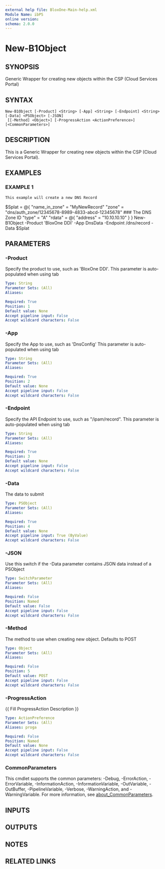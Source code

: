 ```yaml
---
external help file: BloxOne-Main-help.xml
Module Name: ibPS
online version:
schema: 2.0.0
---
```


# New-B1Object

## SYNOPSIS
Generic Wrapper for creating new objects within the CSP (Cloud Services Portal)

## SYNTAX

```
New-B1Object [-Product] <String> [-App] <String> [-Endpoint] <String> [-Data] <PSObject> [-JSON]
 [[-Method] <Object>] [-ProgressAction <ActionPreference>] [<CommonParameters>]
```

## DESCRIPTION
This is a Generic Wrapper for creating new objects within the CSP (Cloud Services Portal).

## EXAMPLES

### EXAMPLE 1
```
This example will create a new DNS Record
```

$Splat = @{
 "name_in_zone" = "MyNewRecord"
 "zone" = "dns/auth_zone/12345678-8989-4833-abcd-12345678" ### The DNS Zone ID
 "type" = "A"
 "rdata" = @{
   "address" = "10.10.10.10"
    }
}
New-B1Object -Product 'BloxOne DDI' -App DnsData -Endpoint /dns/record -Data $Splat

## PARAMETERS

### -Product
Specify the product to use, such as 'BloxOne DDI'.
This parameter is auto-populated when using tab

```yaml
Type: String
Parameter Sets: (All)
Aliases:

Required: True
Position: 1
Default value: None
Accept pipeline input: False
Accept wildcard characters: False
```

### -App
Specify the App to use, such as 'DnsConfig'
This parameter is auto-populated when using tab

```yaml
Type: String
Parameter Sets: (All)
Aliases:

Required: True
Position: 2
Default value: None
Accept pipeline input: False
Accept wildcard characters: False
```

### -Endpoint
Specify the API Endpoint to use, such as "/ipam/record".
This parameter is auto-populated when using tab

```yaml
Type: String
Parameter Sets: (All)
Aliases:

Required: True
Position: 3
Default value: None
Accept pipeline input: False
Accept wildcard characters: False
```

### -Data
The data to submit

```yaml
Type: PSObject
Parameter Sets: (All)
Aliases:

Required: True
Position: 4
Default value: None
Accept pipeline input: True (ByValue)
Accept wildcard characters: False
```

### -JSON
Use this switch if the -Data parameter contains JSON data instead of a PSObject

```yaml
Type: SwitchParameter
Parameter Sets: (All)
Aliases:

Required: False
Position: Named
Default value: False
Accept pipeline input: False
Accept wildcard characters: False
```

### -Method
The method to use when creating new object.
Defaults to POST

```yaml
Type: Object
Parameter Sets: (All)
Aliases:

Required: False
Position: 5
Default value: POST
Accept pipeline input: False
Accept wildcard characters: False
```

### -ProgressAction
{{ Fill ProgressAction Description }}

```yaml
Type: ActionPreference
Parameter Sets: (All)
Aliases: proga

Required: False
Position: Named
Default value: None
Accept pipeline input: False
Accept wildcard characters: False
```

### CommonParameters
This cmdlet supports the common parameters: -Debug, -ErrorAction, -ErrorVariable, -InformationAction, -InformationVariable, -OutVariable, -OutBuffer, -PipelineVariable, -Verbose, -WarningAction, and -WarningVariable. For more information, see [about_CommonParameters](http://go.microsoft.com/fwlink/?LinkID=113216).

## INPUTS

## OUTPUTS

## NOTES

## RELATED LINKS

